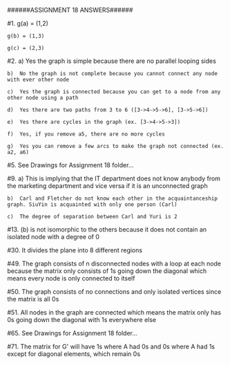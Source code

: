 ######ASSIGNMENT 18 ANSWERS######
			
#1.	g(a) = (1,2)

	g(b) = (1,3)

	g(c) = (2,3)

#2.	a)	Yes the graph is simple because there are no parallel looping sides

	b)	No the graph is not complete because you cannot connect any node with ever other node

	c)	Yes the graph is connected because you can get to a node from any other node using a path

	d)	Yes there are two paths from 3 to 6 ([3->4->5->6], [3->5->6])

	e)	Yes there are cycles in the graph (ex. [3->4->5->3])

	f)	Yes, if you remove a5, there are no more cycles

	g)	Yes you can remove a few arcs to make the graph not connected (ex. a2, a6)

#5.	See Drawings for Assignment 18 folder...

#9.	a)	This is implying that the IT department does not know anybody from the marketing department and vice versa if it is an unconnected graph

	b)	Carl and Fletcher do not know each other in the acquaintanceship graph. SiuYin is acquainted with only one person (Carl)

	c)	The degree of separation between Carl and Yuri is 2

#13.	(b) is not isomorphic to the others because it does not contain an isolated node with a degree of 0

#30.	It divides the plane into 8 different regions

#49.	The graph consists of n disconnected nodes with a loop at each node because the matrix only consists of 1s going down the diagonal which means every node is only connected to itself

#50.	The graph consists of no connections and only isolated vertices since the matrix is all 0s

#51.	All nodes in the graph are connected which means the matrix only has 0s going down the diagonal with 1s everywhere else

#65.	See Drawings for Assignment 18 folder...

#71.	The matrix for G' will have 1s where A had 0s and 0s where A had 1s except for diagonal elements, which remain 0s